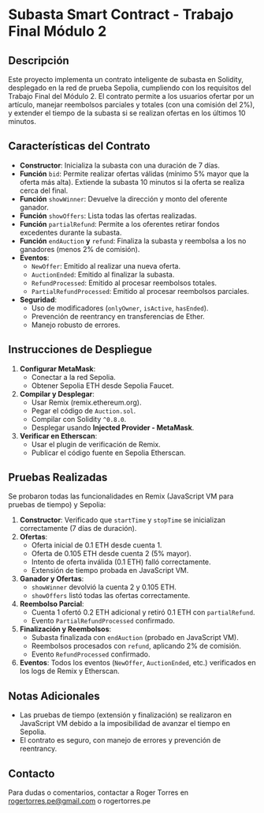 # Subasta Smart Contract - Trabajo Final Módulo 2

## Descripción

Este proyecto implementa un contrato inteligente de subasta en Solidity, desplegado en la red de prueba Sepolia, cumpliendo con los requisitos del Trabajo Final del Módulo 2. El contrato permite a los usuarios ofertar por un artículo, manejar reembolsos parciales y totales (con una comisión del 2%), y extender el tiempo de la subasta si se realizan ofertas en los últimos 10 minutos.

## Características del Contrato

- **Constructor**: Inicializa la subasta con una duración de 7 días.
- **Función** `bid`: Permite realizar ofertas válidas (mínimo 5% mayor que la oferta más alta). Extiende la subasta 10 minutos si la oferta se realiza cerca del final.
- **Función** `showWinner`: Devuelve la dirección y monto del oferente ganador.
- **Función** `showOffers`: Lista todas las ofertas realizadas.
- **Función** `partialRefund`: Permite a los oferentes retirar fondos excedentes durante la subasta.
- **Función** `endAuction` **y** `refund`: Finaliza la subasta y reembolsa a los no ganadores (menos 2% de comisión).
- **Eventos**:
  - `NewOffer`: Emitido al realizar una nueva oferta.
  - `AuctionEnded`: Emitido al finalizar la subasta.
  - `RefundProcessed`: Emitido al procesar reembolsos totales.
  - `PartialRefundProcessed`: Emitido al procesar reembolsos parciales.
- **Seguridad**:
  - Uso de modificadores (`onlyOwner`, `isActive`, `hasEnded`).
  - Prevención de reentrancy en transferencias de Ether.
  - Manejo robusto de errores.

## Instrucciones de Despliegue

1. **Configurar MetaMask**:
   - Conectar a la red Sepolia.
   - Obtener Sepolia ETH desde Sepolia Faucet.
2. **Compilar y Desplegar**:
   - Usar Remix (remix.ethereum.org).
   - Pegar el código de `Auction.sol`.
   - Compilar con Solidity `^0.8.0`.
   - Desplegar usando **Injected Provider - MetaMask**.
3. **Verificar en Etherscan**:
   - Usar el plugin de verificación de Remix.
   - Publicar el código fuente en Sepolia Etherscan.

## Pruebas Realizadas

Se probaron todas las funcionalidades en Remix (JavaScript VM para pruebas de tiempo) y Sepolia:

1. **Constructor**: Verificado que `startTime` y `stopTime` se inicializan correctamente (7 días de duración).
2. **Ofertas**:
   - Oferta inicial de 0.1 ETH desde cuenta 1.
   - Oferta de 0.105 ETH desde cuenta 2 (5% mayor).
   - Intento de oferta inválida (0.1 ETH) falló correctamente.
   - Extensión de tiempo probada en JavaScript VM.
3. **Ganador y Ofertas**:
   - `showWinner` devolvió la cuenta 2 y 0.105 ETH.
   - `showOffers` listó todas las ofertas correctamente.
4. **Reembolso Parcial**:
   - Cuenta 1 ofertó 0.2 ETH adicional y retiró 0.1 ETH con `partialRefund`.
   - Evento `PartialRefundProcessed` confirmado.
5. **Finalización y Reembolsos**:
   - Subasta finalizada con `endAuction` (probado en JavaScript VM).
   - Reembolsos procesados con `refund`, aplicando 2% de comisión.
   - Evento `RefundProcessed` confirmado.
6. **Eventos**: Todos los eventos (`NewOffer`, `AuctionEnded`, etc.) verificados en los logs de Remix y Etherscan.

## Notas Adicionales

- Las pruebas de tiempo (extensión y finalización) se realizaron en JavaScript VM debido a la imposibilidad de avanzar el tiempo en Sepolia.
- El contrato es seguro, con manejo de errores y prevención de reentrancy.

## Contacto

Para dudas o comentarios, contactar a Roger Torres en rogertorres.pe@gmail.com o rogertorres.pe
